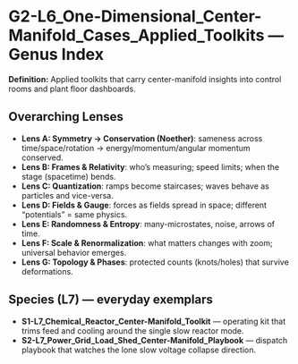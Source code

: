 # G2-L6_One-Dimensional_Center-Manifold_Cases_Applied_Toolkits — Genus Index
**Definition:** Applied toolkits that carry center-manifold insights into control rooms and plant floor dashboards.

## Overarching Lenses

- **Lens A: Symmetry -> Conservation (Noether)**: sameness across time/space/rotation → energy/momentum/angular momentum conserved.
- **Lens B: Frames & Relativity**: who’s measuring; speed limits; when the stage (spacetime) bends.
- **Lens C: Quantization**: ramps become staircases; waves behave as particles and vice-versa.
- **Lens D: Fields & Gauge**: forces as fields spread in space; different “potentials” = same physics.
- **Lens E: Randomness & Entropy**: many-microstates, noise, arrows of time.
- **Lens F: Scale & Renormalization**: what matters changes with zoom; universal behavior emerges.
- **Lens G: Topology & Phases**: protected counts (knots/holes) that survive deformations.

## Species (L7) — everyday exemplars
- **S1-L7_Chemical_Reactor_Center-Manifold_Toolkit** — operating kit that trims feed and cooling around the single slow reactor mode.
- **S2-L7_Power_Grid_Load_Shed_Center-Manifold_Playbook** — dispatch playbook that watches the lone slow voltage collapse direction.
